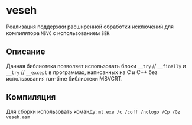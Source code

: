 veseh
=====

Реализация поддержки расширенной обработки исключений для компилятора `MSVC` с использованием `SEH`.

## Описание ##

Данная библиотека позволяет использовать блоки `__try` // `__finally` и `__try` // `__except` в программах, написанных на C и C++ без использования run-time библиотеки MSVCRT.

## Компиляция ##

Для сборки использовать команду: `ml.exe /c /coff /nologo /Cp /Gz veseh.asm`
